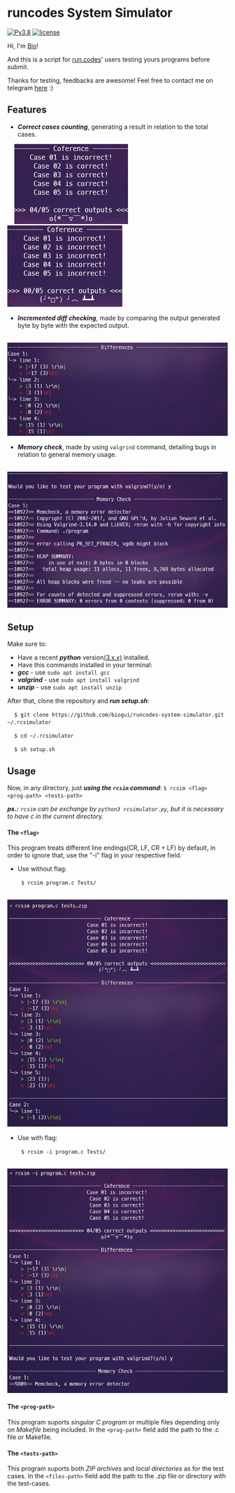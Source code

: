 # **runcodes System Simulator**
[![Py3.8](https://img.shields.io/badge/Python-3.8-blueviolet.svg)](https://docs.python.org/release/3.8.5/whatsnew/changelog.html#changelog)
[![license](https://img.shields.io/badge/license-MIT-blueviolet.svg)](https://github.com/biogui/simple-image-editor-with-openCV/blob/master/LICENSE)

Hi, I'm [Bio](https://github.com/biogui)!

And this is a script for [run.codes](https://we.run.codes/)' users testing yours programs before submit.

Thanks for testing, feedbacks are awesome! Feel free to contact me on telegram [here](https://t.me/gui_bio) :)

## **Features**
- ***Correct cases counting***, generating a result in relation to the total cases.

&nbsp;&nbsp;&nbsp;&nbsp;![Desmonstration image](/images/counting1.jpg) ![Desmonstration image](/images/counting2.jpg)
- ***Incremented diff checking***, made by comparing the output generated byte by byte with the expected output.

&nbsp;&nbsp;&nbsp;&nbsp;![Desmonstration image](/images/checking.jpg)
- ***Memory check***, made by using `valgrind` command, detailing bugs in relation to general memory usage.

&nbsp;&nbsp;&nbsp;&nbsp;![Desmonstration image](/images/valgrind.jpg)

## **Setup**
Make sure to:
- Have a recent ***python*** version[(3.x.x)](https://realpython.com/installing-python/) installed.
- Have this commands installed in your terminal:
 - ***gcc*** - use `sudo apt install gcc`
 - ***valgrind*** - use `sudo apt install valgrind`
 - ***unzip*** - use `sudo apt install unzip`

After that, clone the repository and ***run setup.sh***:

&nbsp;&nbsp;&nbsp;&nbsp;`$ git clone https://github.com/biogui/runcodes-system-simulator.git ~/.rcsimulator`

&nbsp;&nbsp;&nbsp;&nbsp;`$ cd ~/.rcsimulator`

&nbsp;&nbsp;&nbsp;&nbsp;`$ sh setup.sh`

## **Usage**
Now, in any directory, just ***using the `rcsim` command***: `$ rcsim <flag> <prog-path> <tests-path>`

***ps.:*** *`rcsim` can be exchange by `python3 rcsimulator.py`, but it is necessary to have c in the current directory.*

#### **The `<flag>`**
This program treats different line endings(CR, LF, CR + LF) by default, in order to
		ignore that, use the "-i" flag in your respective field.
- Use without flag:

&nbsp;&nbsp;&nbsp;&nbsp;&nbsp;&nbsp;&nbsp;&nbsp;`$ rcsim program.c Tests/`

&nbsp;&nbsp;&nbsp;&nbsp;&nbsp;&nbsp;&nbsp;&nbsp;![Use example](/images/without_flag.jpg)
- Use with flag:

&nbsp;&nbsp;&nbsp;&nbsp;&nbsp;&nbsp;&nbsp;&nbsp;`$ rcsim -i program.c Tests/`

&nbsp;&nbsp;&nbsp;&nbsp;&nbsp;&nbsp;&nbsp;&nbsp;![Use example](/images/with_flag.jpg)

#### **The `<prog-path>`**
This program suports *singular C program* or multiple files depending only on *Makefile* being included. In the `<prog-path>` field add the path to the .c file or Makefile.

#### **The `<tests-path>`**
This program suports both *ZIP archives* and *local directories* as for the test cases. In the `<files-path>` field add the path to the .zip file or directory with the test-cases.